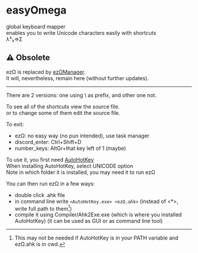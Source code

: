 # easyOmega  
global keyboard mapper  
enables you to write Unicode characters easily with shortcuts  
λ⁵₃⇒Σ  

## ⚠️ Obsolete  

ezΩ is replaced by [ezΩManager](https://github.com/BartolHrg/hotkeys/tree/main/ez%CE%A9Manager).  
It will, nevertheless, remain here (without further updates).  

---

There are 2 versions: one using \\ as prefix, and other one not.  

To see all of the shortcuts view the source file.  
or to change some of them edit the source file.  

To exit:  
- ezΩ: no easy way (no pun intended), use task manager
- discord_enter: Ctrl+Shift+D
- number_keys: AltGr+that key left of 1 (maybe)

To use it, you first need [AutoHotKey](https://www.autohotkey.com/)  
When installing AutoHotKey, select UNICODE option  
Note in which folder it is installed, you may need it to run ezΩ  

You can then run ezΩ in a few ways:  
- double click .ahk file  
- in command line write `<AutoHotKey.exe> <ezΩ.ahk>` (instead of <*>, write full path to them[^1])  
- compile it using Compiler/Ahk2Exe.exe (which is where you installed AutoHotKey) (it can be used as GUI or as command line tool)  

[^1]: This may not be needed if AutoHotKey is in your PATH variable and ezΩ.ahk is in cwd.  
